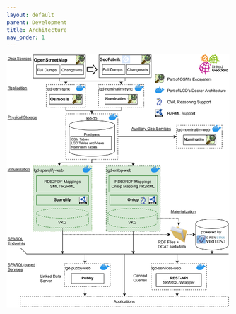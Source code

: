 ```yaml
---
layout: default
parent: Development
title: Architecture
nav_order: 1
---
```



![Architecture](../../docs/assets/images/lgd-architecture-2021-01-18.png)

